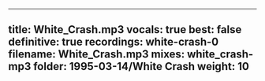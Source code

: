 
---
title: White_Crash.mp3
vocals: true
best: false
definitive: true
recordings: white-crash-0
filename: White_Crash.mp3
mixes: white_crash-mp3
folder: 1995-03-14/White Crash
weight: 10
---
